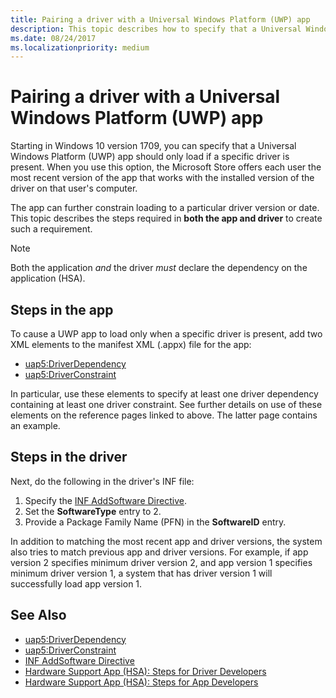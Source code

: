 ```yaml
---
title: Pairing a driver with a Universal Windows Platform (UWP) app
description: This topic describes how to specify that a Universal Windows Platform (UWP) app should only load if a specific driver is present.
ms.date: 08/24/2017
ms.localizationpriority: medium
---
```


# Pairing a driver with a Universal Windows Platform (UWP) app

Starting in Windows 10 version 1709, you can specify that a Universal Windows Platform (UWP) app should only load if a specific driver is present. When you use this option, the Microsoft Store offers each user the most recent version of the app that works with the installed version of the driver on that user's computer.

The app can further constrain loading to a particular driver version or date.  This topic describes the steps required in **both the app and driver** to create such a requirement.

> [!NOTE]
> Both the application *and* the driver *must* declare the dependency on the application (HSA).  

## Steps in the app

To cause a UWP app to load only when a specific driver is present, add two XML elements to the manifest XML (.appx) file for the app:

* [uap5:DriverDependency](/uwp/schemas/appxpackage/uapmanifestschema/element-uap5-driverdependency)
* [uap5:DriverConstraint](/uwp/schemas/appxpackage/uapmanifestschema/element-uap5-driverconstraint)

In particular, use these elements to specify at least one driver dependency containing at least one driver constraint.  See further details on use of these elements on the reference pages linked to above.  The latter page contains an example.

## Steps in the driver

Next, do the following in the driver's INF file:

1. Specify the [INF AddSoftware Directive](inf-addsoftware-directive.md).
2. Set the **SoftwareType** entry to 2.
3. Provide a Package Family Name (PFN) in the **SoftwareID** entry.

In addition to matching the most recent app and driver versions, the system also tries to match previous app and driver versions.  For example, if app version 2 specifies minimum driver version 2, and app version 1 specifies minimum driver version 1, a system that has driver version 1 will successfully load app version 1.

## See Also

* [uap5:DriverDependency](/uwp/schemas/appxpackage/uapmanifestschema/element-uap5-driverdependency)
* [uap5:DriverConstraint](/uwp/schemas/appxpackage/uapmanifestschema/element-uap5-driverconstraint)
* [INF AddSoftware Directive](inf-addsoftware-directive.md)
* [Hardware Support App (HSA): Steps for Driver Developers](../devapps/hardware-support-app--hsa--steps-for-driver-developers.md)
* [Hardware Support App (HSA): Steps for App Developers](../devapps/hardware-support-app--hsa--steps-for-app-developers.md)
